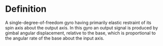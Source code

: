 # Definition

A single-degree-of-freedom gyro having primarily elastic restraint of
its spin axis about the output axis. In this gyro an output signal is
produced by gimbal angular displacement, relative to the base, which is
proportional to the angular rate of the base about the input axis.
